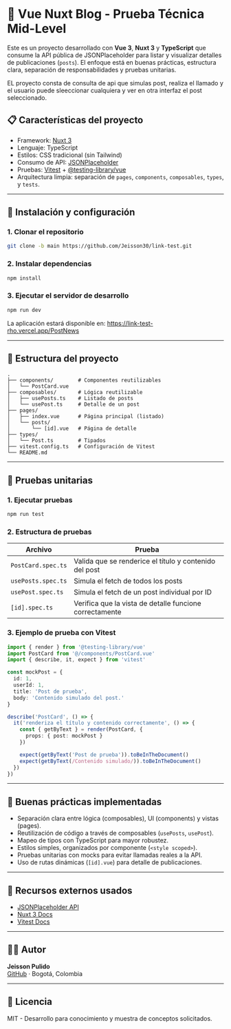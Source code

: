 # 📰 Vue Nuxt Blog - Prueba Técnica Mid-Level

Este es un proyecto desarrollado con **Vue 3**, **Nuxt 3** y **TypeScript** que consume la API pública de JSONPlaceholder para listar y visualizar detalles de publicaciones (`posts`). El enfoque está en buenas prácticas, estructura clara, separación de responsabilidades y pruebas unitarias.

EL proyecto consta de consulta de api que simulas post, realiza el llamado y el usuario puede sleeccionar cualquiera y ver en otra interfaz el post seleccionado.

## 📋 Características del proyecto

- Framework: [Nuxt 3](https://nuxt.com/)
- Lenguaje: TypeScript
- Estilos: CSS tradicional (sin Tailwind)
- Consumo de API: [JSONPlaceholder](https://jsonplaceholder.typicode.com/posts)
- Pruebas: [Vitest](https://vitest.dev/) + [@testing-library/vue](https://testing-library.com/docs/vue-testing-library/intro/)
- Arquitectura limpia: separación de `pages`, `components`, `composables`, `types`, y `tests`.

---

## 🚀 Instalación y configuración

### 1. Clonar el repositorio

```bash
git clone -b main https://github.com/Jeisson30/link-test.git
```

### 2. Instalar dependencias

```bash
npm install
```

### 3. Ejecutar el servidor de desarrollo

```bash
npm run dev
```

La aplicación estará disponible en: https://link-test-rho.vercel.app/PostNews

---

## 📁 Estructura del proyecto

```
.
├── components/        # Componentes reutilizables
│   └── PostCard.vue
├── composables/       # Lógica reutilizable
│   ├── usePosts.ts    # Listado de posts
│   └── usePost.ts     # Detalle de un post
├── pages/
│   ├── index.vue      # Página principal (listado)
│   └── posts/
│       └── [id].vue   # Página de detalle  
├── types/
│   └── Post.ts        # Tipados
├── vitest.config.ts   # Configuración de Vitest
└── README.md
```

---

## 🧪 Pruebas unitarias

### 1. Ejecutar pruebas

```bash
npm run test
```

### 2. Estructura de pruebas

| Archivo | Prueba |
|--------|--------|
| `PostCard.spec.ts` | Valida que se renderice el título y contenido del post |
| `usePosts.spec.ts` | Simula el fetch de todos los posts |
| `usePost.spec.ts` | Simula el fetch de un post individual por ID |
| `[id].spec.ts` | Verifica que la vista de detalle funcione correctamente |

### 3. Ejemplo de prueba con Vitest

```ts
import { render } from '@testing-library/vue'
import PostCard from '@/components/PostCard.vue'
import { describe, it, expect } from 'vitest'

const mockPost = {
  id: 1,
  userId: 1,
  title: 'Post de prueba',
  body: 'Contenido simulado del post.'
}

describe('PostCard', () => {
  it('renderiza el título y contenido correctamente', () => {
    const { getByText } = render(PostCard, {
      props: { post: mockPost }
    })

    expect(getByText('Post de prueba')).toBeInTheDocument()
    expect(getByText(/Contenido simulado/)).toBeInTheDocument()
  })
})
```

---

## 🧠 Buenas prácticas implementadas

- Separación clara entre lógica (composables), UI (components) y vistas (pages).
- Reutilización de código a través de composables (`usePosts`, `usePost`).
- Mapeo de tipos con TypeScript para mayor robustez.
- Estilos simples, organizados por componente (`<style scoped>`).
- Pruebas unitarias con mocks para evitar llamadas reales a la API.
- Uso de rutas dinámicas (`[id].vue`) para detalle de publicaciones.

---

## 🔗 Recursos externos usados

- [JSONPlaceholder API](https://jsonplaceholder.typicode.com/)
- [Nuxt 3 Docs](https://nuxt.com/docs)
- [Vitest Docs](https://vitest.dev/)

---

## 🧑‍💻 Autor

**Jeisson Pulido**  
[GitHub](https://github.com/Jeisson30) · Bogotá, Colombia

---

## 📄 Licencia

MIT - Desarrollo para conocimiento y muestra de conceptos solicitados.